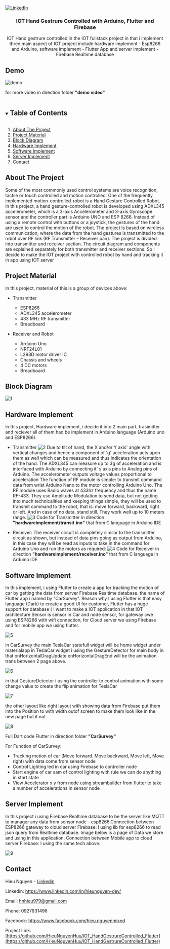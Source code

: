 
[![LinkedIn][linkedin-shield]][linkedin-url]

<p align="center">
  <h3 align="center">IOT Hand Gestrure Controlled with Arduino, Flutter and Firebase</h3>
  <p align="center">
   IOT Hand gestrure controlled in the IOT fullstack project in that i implement three main aspect of IOT project include hardware implement - Esp8266 and Arduino, software implement - Flutter App and server implement - Firebase Realtime database
  </p>
</p>

## Demo 

![demo](demo.gif)

for more video in direction folder **"demo video"**

<details open="open">
  <summary><h2 style="display: inline-block">Table of Contents</h2></summary>
  <ol>
    <li><a href="#about-the-project">About The Project</a></li>
	<li><a href="#project-material">Project Material</a></li>
	<li><a href="#project-material">Block Diagram</a></li>
	<li><a href="#hardware-implement">Hardware Implement</a></li>
	<li><a href="#software-implement">Software Implement</a></li>
	<li><a href="#server-implement">Server Implement</a></li>
	<li><a href="#contact">Contact</a></li>
  </ol>
</details>


## About The Project

Some of the most commonly used control systems are voice recognition, tactile or touch controlled and motion controlled. One of the frequently implemented motion-controlled-robot is a Hand Gesture Controlled Robot. In this project, a hand gesture-controlled robot is developed using ADXL345 accelerometer, which is a 3-axis Accelerometer and 3-axis Gyroscope sensor and the controller part is Arduino UNO and ESP 8266. Instead of using a remote control with buttons or a joystick, the gestures of the hand are used to control the motion of the robot. The project is based on wireless communication, where the data from the hand gestures is transmitted to the robot over RF link (RF Transmitter – Receiver pair). The project is divided into transmitter and receiver section. The circuit diagram and components are explained separately for both transmitter and receiver sections. So I decide to make the IOT project with controlled robot by hand and tracking it in app using IOT server

## Project Material

In this project, material of this is a group of devices above:
* Transmitter
	* ESP8266
	* ADXL345 accelerometer
	* 433 MHz RF transmitter
	* Breadboard

* Receiver and Robot
	* Arduino Uno
	* NRF24L01
	* L293D motor driver IC
	* Chassis and wheels
	* 4 DC motors
	* Breadboard

## Block Diagram

![1](1.png)

## Hardware Implement

In this project, Hardware implement, i decide it into 2 main part, trasimitter and reciever all of them had be implement in Arduino language (Arduino uno and ESP8266).

* Transmitter
![2](2.png)
Due to tilt of hand, the X and/or Y axis' angle with vertical changes and hence
a component of 'g' acceleration acts upon them as well which can be measured and thus indicates the orientation of the hand. The ADXL345 can measure up to 3g of acceleration and is interfaced with Arduino by connecting it' s axis pins to Analog pins of Arduino. The accelerometer outputs voltage values proportional to acceleration The function of RF module is simple: to transmit command data from wrist Arduino Nano to the motor controlling Arduino Uno. The RF module uses Radio waves at 433hz frequency and thus the name RF-433. They use Amplitude Modulation to send data, but not getting into much technicalities and keeping things simple, they will be used to transmit command to the robot, that is: move forward, backward, right or left. And in case of no data, stand still. They work well up to 10 meters range.
![3](3.png)
Code for Transmitter in direction **"hardwareimplement/transit.ino"** that from C language in Arduino IDE

* Receiver:
The receiver circuit is completely similar to the transmitter circuit as shown, but instead of data pins going as output from Arduino, in this case they will be read as inputs to take in the command for Arduino Uno and run the motors as required:
![4](4.png)
Code for Receiver in direction **"hardwareimplement/receiver.ino"** that from C language in Arduino IDE

## Software Implement

In this implement, i using Flutter to create a app for tracking the motion of car by getting the data from server Firebase Realtime database. the name of Flutter app i named by "CarSurvey". Reason why I using Flutter is that easy language (Dark) to create a good UI for customer, Flutter has a huge support for database ( I want to make a IOT application in that IOT architecture Sensor is sensor in Car and node sensor, for gateway cwe using ESP8266 with wifi connection, for Cloud server we using Firebase and for mobile app we using flutter.

![5](5.png)

in CarSurvey the main TeslaCar statefull widget will be home widget under materialapp in TeslaCar widget i using the GestureDetector for main body in that onHorizontalDragUpdate onHorizontalDragEnd will be the animation trans between 2 page above.

![6](6.png)

in that GestureDetector i using the controller to control animation with some change value to create the flip animation for TeslaCar

![7](7.png)

the other layout like right layout with showing data from Firebase put them into the Position to with width outof screen to make them look like in the new page but it not

![8](8.png)

Full Dart code Flutter in direction folder **"CarSurvey"**

For Function of CarSurvey:
* Tracking motion of car (Move forward. Move backward, Move left, Move right) with data come from sensor node
* Control Lighting led in car using Firebase to controller node
* Start engine of car sam of control lighting with rule we can do anything in start state
* View Accelerator x y from node using streambuilder from flutter to take a
number of accelerations in sensor node

## Server Implement

In this project i using Firebase Realtime database to be the server like MQTT to manager any data from sensor node - esp8266.Connection between ESP8266 gateway to cloud server Firebase: I using lib for esp8266 to read json query from Realtime database. Image below is a page of Data we store and using in this application. Connection between Mobile app to cloud server Firebase: I using the same tech above.

![9](9.png)

## Contact

Hieu Nguyen - [Linkedin](https://www.linkedin.com/in/hieunguyen-dev/)

Linkedin: https://www.linkedin.com/in/hieunguyen-dev/

Email: hnhieu979@gmail.com

Phone: 0927931496

Facebook: https://www.facebook.com/hieu.nguyenmixed

Project Link: [https://github.com/HieuNguyenHuu/IOT_HandGestrureControlled_Flutter](https://github.com/HieuNguyenHuu/IOT_HandGestrureControlled_Flutter)


[linkedin-shield]: https://img.shields.io/badge/-LinkedIn-black.svg?style=for-the-badge&logo=linkedin&colorB=555
[linkedin-url]: https://www.linkedin.com/in/hieunguyen-dev/


